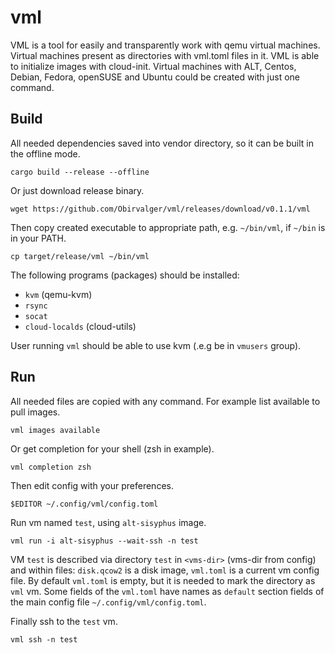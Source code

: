 # vml
VML is a tool for easily and transparently work with qemu virtual machines.
Virtual machines present as directories with vml.toml files in it. VML is able
to initialize images with cloud-init. Virtual machines with ALT, Centos,
Debian, Fedora, openSUSE and Ubuntu could be created with just one command.

## Build
All needed dependencies saved into vendor directory, so it can be built
in the offline mode.
```
cargo build --release --offline
```

Or just download release binary.
```
wget https://github.com/Obirvalger/vml/releases/download/v0.1.1/vml
```

Then copy created executable to appropriate path, e.g. `~/bin/vml`, if
`~/bin` is in your PATH.
```
cp target/release/vml ~/bin/vml
```

The following programs (packages) should be installed:
* `kvm` (qemu-kvm)
* `rsync`
* `socat`
* `cloud-localds` (cloud-utils)

User running `vml` should be able to use kvm (.e.g be in `vmusers` group).

## Run
All needed files are copied with any command. For example list available to
pull images.
```
vml images available
```

Or get completion for your shell (zsh in example).
```
vml completion zsh
```

Then edit config with your preferences.
```
$EDITOR ~/.config/vml/config.toml
```

Run vm named `test`, using `alt-sisyphus` image.
```
vml run -i alt-sisyphus --wait-ssh -n test
```

VM `test` is described via directory `test` in `<vms-dir>` (vms-dir from
config) and within files: `disk.qcow2` is a disk image, `vml.toml` is a current
vm config file. By default `vml.toml` is empty, but it is needed to mark the
directory as `vml` vm. Some fields of the `vml.toml` have names as `default`
section fields of the main config file `~/.config/vml/config.toml`.

Finally ssh to the `test` vm.
```
vml ssh -n test
```
